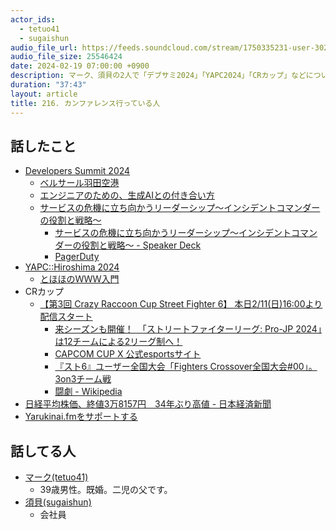 ```yaml
---
actor_ids:
  - tetuo41
  - sugaishun
audio_file_url: https://feeds.soundcloud.com/stream/1750335231-user-302747142-yarukinai-216-2024-02-19.mp3
audio_file_size: 25546424
date: 2024-02-19 07:00:00 +0900
description: マーク、須貝の2人で「デブサミ2024」「YAPC2024」「CRカップ」などについて話しました。
duration: "37:43"
layout: article
title: 216. カンファレンス行っている人
---
```


## 話したこと
- [Developers Summit 2024](https://event.shoeisha.jp/devsumi/20240215)
  - [ベルサール羽田空港](https://www.hvf.jp/conference/hanedaairport/)
  - [エンジニアのための、生成AIとの付き合い方](https://event.shoeisha.jp/devsumi/20240215/session/4772)
  - [サービスの危機に立ち向かうリーダーシップ～インシデントコマンダーの役割と戦略～](https://event.shoeisha.jp/devsumi/20240215/session/4810)
    - [サービスの危機に立ち向かうリーダーシップ～インシデントコマンダーの役割と戦略～ - Speaker Deck](https://speakerdeck.com/jacopen/sabisunowei-ji-nili-tixiang-kauridasitupu-insidentokomandanoyi-ge-tozhan-lue)
    - [PagerDuty](https://www.pagerduty.com/)
- [YAPC::Hiroshima 2024](https://yapcjapan.org/2024hiroshima/)
  - [とほほのＷＷＷ入門](https://www.tohoho-web.com/index.htm)
- CRカップ
  - [【第3回 Crazy Raccoon Cup Street Fighter 6】 本日2/11(日)16:00より配信スタート](https://twitter.com/crazyraccoon406/status/1756558700113019308)
    - [来シーズンも開催！　「ストリートファイターリーグ: Pro-JP 2024」は12チームによる2リーグ制へ！](https://sf.esports.capcom.com/news/50844/)
    - [CAPCOM CUP X 公式esportsサイト](https://sf.esports.capcom.com/ccx/jp/)
    - [『スト6』ユーザー全国大会「Fighters Crossover全国大会#00」。3on3チーム戦](https://kakuge-checker.com/topic/view/08334/)
    - [闘劇 - Wikipedia](https://ja.wikipedia.org/wiki/%E9%97%98%E5%8A%87)
- [日経平均株価、終値3万8157円　34年ぶり高値 - 日本経済新聞](https://www.nikkei.com/article/DGXZQOUB1519W0V10C24A2000000/)
- [Yarukinai.fmをサポートする](https://note.com/tetuo41/circle)

## 話してる人
- [マーク(tetuo41)](https://twitter.com/tetuo41)
  - 39歳男性。既婚。二児の父です。
- [須貝(sugaishun)](https://twitter.com/sugaishun)
  - 会社員
